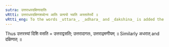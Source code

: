 ```yaml
---
sutra: उत्तराधरदक्षिणादातिः
vRtti: उत्तराधरदक्षिणशब्देभ्य आतिः प्रत्ययो भवति अस्तातेरर्थे ॥
vRtti_eng: To the words _uttara_, _adhara_ and _dakshina_ is added the affix _ati_, in the sense of _astati_.
---
```

Thus उत्तरस्यां दिशि वसति = उत्तराद्वसति; उत्तरादागतः, उत्तराद्रमणीयम् ॥ Similarly अधरात् and दक्षिणात् ॥
